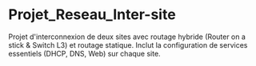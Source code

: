 # Projet_Reseau_Inter-site
Projet d'interconnexion de deux sites avec routage hybride (Router on a stick &amp; Switch L3) et routage statique. Inclut la configuration de services essentiels (DHCP, DNS, Web) sur chaque site.
